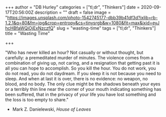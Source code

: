 +++
author = "DB Hurley"
categories = ["tl;dr", "Thinkers"]
date = 2020-09-17T20:56:00Z
description = ""
draft = false
image = "https://images.unsplash.com/photo-1542745177-dbb39b41df3d?ixlib=rb-1.2.1&q=80&fm=jpg&crop=entropy&cs=tinysrgb&w=1080&fit=max&ixid=eyJhcHBfaWQiOjExNzczfQ"
slug = "wasting-time"
tags = ["tl;dr", "Thinkers"]
title = "Wasting Time"

+++


"Who has never killed an hour? Not casually or without thought, but carefully: a premeditated murder of minutes. The violence comes from a combination of giving up, not caring, and a resignation that getting past it is all you can hope to accomplish. So you kill the hour. You do not work, you do not read, you do not daydream. If you sleep it is not because you need to sleep. And when at last it is over, there is no evidence: no weapon, no blood, and no body. The only clue might be the shadows beneath your eyes or a terribly thin line near the corner of your mouth indicating something has been suffered, that in the privacy of your life you have lost something and the loss is too empty to share."

- Mark Z. Danielewski, _House of Leaves_


